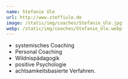 ```yaml
---
name: Stefanie Ule
url: http://www.steffiule.de
image: /static/img/coaches/Stefanie_Ule.jpg
webp: /static/img/coaches/Stefanie_Ule.webp
---
```


<ul><li>systemisches Coaching&nbsp;</li><li>Personal Coaching&nbsp;</li><li>Wildnispädagogik</li><li>positive Psychologie&nbsp;</li><li>achtsamkeitsbasierte Verfahren.&nbsp;</li></ul>